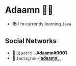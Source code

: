# Adaamn 💂🏻

- 📚 I’m currently learning `Java`

## Social Networks
- 💬 `Discord` - **Adaamn#0001**
- 📱 `Instagram` - **[adaamn._](https://instagram.com/adaamn._)**
